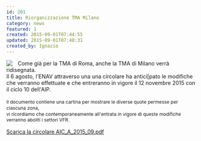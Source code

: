 ```yaml
---
id: 201
title: Riorganizzazione TMA Milano
category: news
featured: 1
created: 2015-09-01T07:44:55
updated: 2015-09-01T07:48:31
created_by: Ignazio
---
```

<p>
 <img border="0" src="../images/stories/enav.jpg" style="padding-right: 1em; float: left;"/>
 Come già per la TMA di Roma, anche la TMA di Milano verrà ridisegnata.
 <br/>
 Il 6 agosto, l'ENAV attraverso una una circolare ha antici[pato le modifiche che verranno effettuate e che entreranno in vigore il 12 novembre 2015 con il ciclo 10 dell'AIP.
 <br/>
 <br/>
 <span style="font-size: 12.1599998474121px; line-height: 1.3em;">
  Il documento contiene una cartina per mostrare le diverse quote permesse per ciascuna zona,
  <br/>
  vi ricordiamo che contemporaneamente all'entrata in vigore di queste modifiche verranno aboliti i settori VFR.
 </span>
</p>
<p>
 <a href="../dmdocuments/AIC_A_2015_09.pdf" target="_blank">
  Scarica la circolare AIC_A_2015_09.pdf
 </a>
</p>

